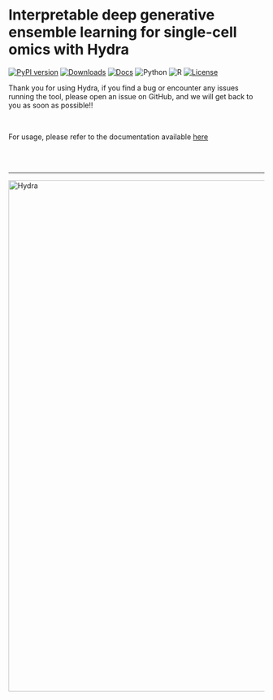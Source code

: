 # Interpretable deep generative ensemble learning for single-cell omics with Hydra

[![PyPI version](https://img.shields.io/pypi/v/Hydra-tools?color=orange)](https://pypi.org/project/Hydra-tools/)
[![Downloads](https://img.shields.io/pypi/dm/Hydra-tools?color=blue)](https://pypi.org/project/Hydra-tools/)
[![Docs](https://img.shields.io/badge/docs-passing-brightgreen)](https://sydneybiox.github.io/Hydra/)
![Python](https://img.shields.io/badge/python-%3E%3D3.8-blue)
![R](https://img.shields.io/badge/R-%3E%3D4.0-blueviolet)
[![License](https://img.shields.io/badge/license-MIT-green)](https://github.com/SydneyBioX/Hydra?tab=MIT-1-ov-file#readme)


Thank you for using Hydra, if you find a bug or encounter any issues running the tool, please open an issue on GitHub, and we will get back to you as soon as possible!!

</br>

For usage, please refer to the documentation available <a href="https://sydneybiox.github.io/Hydra/">here</a>

</br>
</br>

---

<img width="842" height="1005" alt="Hydra" src="https://github.com/user-attachments/assets/0ac47760-9cbb-4420-a4fb-74d74b777ed7" />
















